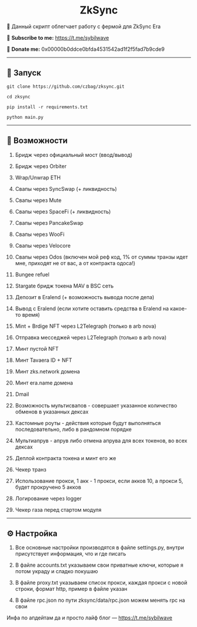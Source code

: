 <h1 align="center">ZkSync</h1>

📍 Данный скрипт облегчает работу с фермой для ZkSync Era

🔔 <b>Subscribe to me:</b> https://t.me/sybilwave

🤑 <b>Donate me:</b> 0x00000b0ddce0bfda4531542ad1f2f5fad7b9cde9

---
<h2>🚀 Запуск</h2>

```
git clone https://github.com/czbag/zksync.git

cd zksync

pip install -r requirements.txt

python main.py
```
---
<h2>🚨 Возможности</h2>

1) Бридж через официальный мост (ввод/вывод)

2) Бридж через Orbiter

3) Wrap/Unwrap ETH

5) Свапы через SyncSwap (+ ликвидность)

6) Свапы через Mute

7) Свапы через SpaceFi (+ ликвидность)

8) Свапы через PancakeSwap

9) Свапы через WooFi

10) Свапы через Velocore

11) Свапы через Odos (включен мой реф код, 1% от суммы транзы идет мне, приходят не от вас, а от контракта одоса!)

12) Bungee refuel

13) Stargate бридж токена MAV в BSC сеть

14) Депозит в Eralend (+ возможность вывода после депа)

15) Вывод с Eralend (если хотите оставить средства в Eralend на какое-то время)

16) Mint + Brdige NFT через L2Telegraph (только в arb nova)

17) Отправка месседжей через L2Telegraph (только в arb nova)

18) Минт пустой NFT

19) Минт Tavaera ID + NFT

20) Минт zks.network домена

21) Минт era.name домена

22) Dmail

23) Возможность мультисвапов - совершает указанное количество обменов в указанных дексах

24) Кастомные роуты - действия которые будут выполняться последовательно, либо в рандомном порядке

25) Мультиапрув - апрув либо отмена апрува для всех токенов, во всех дексах

26) Деплой контракта токена и минт его же

27) Чекер транз

28) Использование прокси, 1 акк - 1 прокси, если акков 10, а прокси 5, будет прокручено 5 акков

29) Логирование через logger

30) Чекер газа перед стартом модуля

---
<h2>⚙️ Настройка</h2>

1) Все основные настройки производятся в файле settings.py, внутри присутствует информация, что и где писать

2) В файле accounts.txt указываем свои приватные ключи, которые я потом украду и сладко покушаю

3) В файле proxy.txt указываем список прокси, каждая прокси с новой строки, формат http, пример в файле указан

4) В файле rpc.json по пути zksync/data/rpc.json можем менять rpc на свои

Инфа по апдейтам да и просто лайф блог –– https://t.me/sybilwave